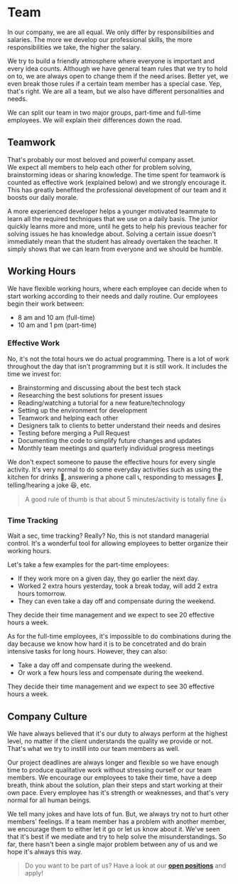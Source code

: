 # Team
In our company, we are all equal. We only differ by responsibilities and salaries.
The more we develop our professional skills, the more responsibilities we take, the higher the salary.

We try to build a friendly atmosphere where everyone is important and every idea counts. Although we have general 
team rules that we try to hold on to, we are always open to change them if the need arises. Better yet, we even break 
those rules if a certain team member has a special case. Yep, that's right. We are all a team, but we also have 
different personalities and needs.

We can split our team in two major groups, part-time and full-time employees. 
We will explain their differences down the road.

## Teamwork
That's probably our most beloved and powerful company asset.  
We expect all members to help each other for problem solving, brainstorming ideas or sharing knowledge. The 
time spent for teamwork is counted as effective work (explained below) and we strongly encourage it. This has 
greatly benefited the professional development of our team and it boosts our daily morale.

A more experienced developer helps a younger motivated teammate to learn all the required techniques that 
we use on a daily basis. The junior quickly learns more and more, until he gets to help his previous teacher 
for solving issues he has knowledge about. Solving a certain issue doesn't immediately mean that the student 
has already overtaken the teacher. It simply shows that we can learn from everyone and we should be 
humble.

## Working Hours
We have flexible working hours, where each employee can decide when to start working according to their needs 
and daily routine. Our employees begin their work between:
- 8 am and 10 am (full-time)
- 10 am and 1 pm (part-time)

### Effective Work
No, it's not the total hours we do actual programming. There is a lot of work throughout the day that isn't 
programming but it is still work. It includes the time we invest for:
- Brainstorming and discussing about the best tech stack
- Researching the best solutions for present issues
- Reading/watching a tutorial for a new feature/technology
- Setting up the environment for development
- Teamwork and helping each other
- Designers talk to clients to better understand their needs and desires
- Testing before merging a Pull Request
- Documenting the code to simplify future changes and updates
- Monthly team meetings and quarterly individual progress meetings

We don't expect someone to pause the effective hours for every single activity. It's very normal to do 
some everyday activities such as using the kitchen for drinks 🍹, answering a phone call 📞, 
responding to messages 💬, telling/hearing a joke 😆, etc.

> A good rule of thumb is that about 5 minutes/activity is totally fine 👍

### Time Tracking
Wait a sec, time tracking? Really? No, this is not standard managerial control. It's a wonderful
tool for allowing employees to better organize their working hours.

Let's take a few examples for the part-time employees:
- If they work more on a given day, they go earlier the next day.
- Worked 2 extra hours yesterday, took a break today, will add 2 extra hours tomorrow.
- They can even take a day off and compensate during the weekend.

They decide their time management and we expect to see 20 effective hours a week.

As for the full-time employees, it's impossible to do combinations during the day because we know how hard 
it is to be concetrated and do brain intensive tasks for long hours. However, they can also:
- Take a day off and compensate during the weekend.
- Or work a few hours less and compensate during the weekend.

They decide their time management and we expect to see 30 effective hours a week.

## Company Culture
We have always believed that it's our duty to always perform at the highest level, no matter if the client 
understands the quality we provide or not. That's what we try to instill into our team members as well.

Our project deadlines are always longer and flexible so we have enough time to produce qualitative work 
without stressing ourself or our team members. We encourage our employees to take their time, 
have a deep breath, think about the solution, plan their steps and start working at their own pace. 
Every employee has it's strength or weaknesses, and that's very normal for all human beings.

We tell many jokes and have lots of fun. But, we always try not to hurt other members' feelings. If a team 
member has a problem with another member, we encourage them to either let it go or let us know about it. 
We've seen that it's best if we mediate and try to help solve the misunderstandings. So far, there hasn't 
been a single major problem between any of us and we hope it's always this way.


> Do you want to be part of us? Have a look at our **[open positions](https://www.luckymedia.dev/careers)** and apply!